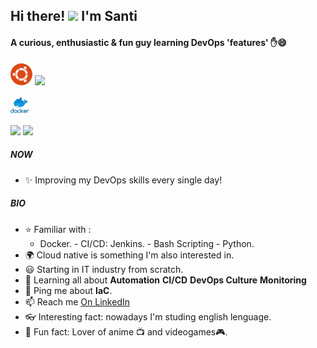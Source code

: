## Hi there! <img src="https://github.com/TheDudeThatCode/TheDudeThatCode/blob/master/Assets/Hi.gif" width="29px"> I'm Santi

#### A curious, enthusiastic & fun guy learning DevOps 'features' ✋😄

<code><img height="35" src="https://raw.githubusercontent.com/github/explore/80688e429a7d4ef2fca1e82350fe8e3517d3494d/topics/ubuntu/ubuntu.png"></code>
<code><img height="35" src="https://avatars.githubusercontent.com/u/28900900?v=4"></code>

<code><img height="30" src="https://raw.githubusercontent.com/github/explore/80688e429a7d4ef2fca1e82350fe8e3517d3494d/topics/docker/docker.png"></code>

<code><img height="30" src="https://upload.wikimedia.org/wikipedia/commons/e/e9/Jenkins_logo.svg"></code>
<code><img height="30" src="https://upload.wikimedia.org/wikipedia/commons/3/3f/Git_icon.svg"></code>

##### NOW

- ✨ Improving my DevOps skills every single day!

##### BIO

- ⭐ Familiar with :
  - Docker. - CI/CD: Jenkins. - Bash Scripting - Python.
- 🌍 Cloud native is something I'm also interested in.
- 😃 Starting in IT industry from scratch.
- 🌱 Learning all about **Automation** **CI/CD** **DevOps Culture** **Monitoring**
- 💬 Ping me about **IaC**.
- 📫 Reach me [On LinkedIn](https://www.linkedin.com/in/santiago-castano-devops/)
- 👓 Interesting fact: nowadays I'm studing english lenguage.
- 🧙 Fun fact: Lover of anime 📺 and videogames🎮.
